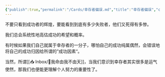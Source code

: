 ```yaml
---
{"publish":true,"permalink":"/Cards/幸存者偏误.md","title":"幸存者偏误","created":"2023-02-19","modified":"2023-03-14","published":"2025-07-10T17:19:12.855+08:00","cssclasses":""}
---
```



不要只看到成功者的辉煌，要能看到到底有多少失败者，他们又死得有多惨。

我们总会系统性地高估成功的希望和概率。

有时候如果我们自己就属于幸存者的一分子，哪怕自己的成功纯属偶然，会错误地将自己的成功归因给所谓的”成功因素“。

当然，所谓[[📥 Inbox/🐤我命由我不由天]]，当我们意识到幸存者其实很多是运气使然，那我们也便能更理解个人努力的重要性了。
